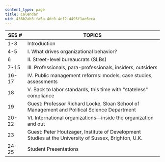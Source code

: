 ```yaml
---
content_type: page
title: Calendar
uid: 436b2ab3-fa5a-4dc0-4cf2-4495f1ae6eca
---
```


| SES # | TOPICS |
| --- | --- |
| 1-3 | Introduction |
| 4-5 | I. What drives organizational behavior? |
| 6 | II. Street-level bureaucrats (SLBs) |
| 7-15 | III. Professionals, para-professionals, insiders, outsiders |
| 16-17 | IV. Public management reforms: models, case studies, assessments |
| 18 | V. Back to labor standards, this time with "stateless" compliance |
| 19 | Guest: Professor Richard Locke, Sloan School of Management and Political Science Department |
| 20-22 | VI. International organizations—inside the organization and out |
| 23 | Guest: Peter Houtzager, Institute of Development Studies at the University of Sussex, Brighton, U.K. |
| 24-25 | Student Presentations